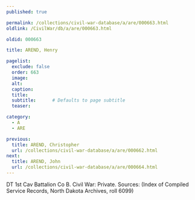 ```yaml
---
published: true

permalink: /collections/civil-war-database/a/are/000663.html
oldlink: /CivilWar/db/a/are/000663.html

oldid: 000663

title: AREND, Henry

pagelist:
  exclude: false
  order: 663
  image: 
  alt:
  caption:
  title:
  subtitle:      # Defaults to page subtitle
  teaser:

category: 
  - A 
  - ARE

previous:
  title: AREND, Christopher
  url: /collections/civil-war-database/a/are/000662.html  
next:
  title: AREND, John
  url: /collections/civil-war-database/a/are/000664.html   
---
```

DT 1st Cav Battalion Co B. Civil War: Private. Sources: (Index of Compiled Service Records, North Dakota Archives, roll 6099)